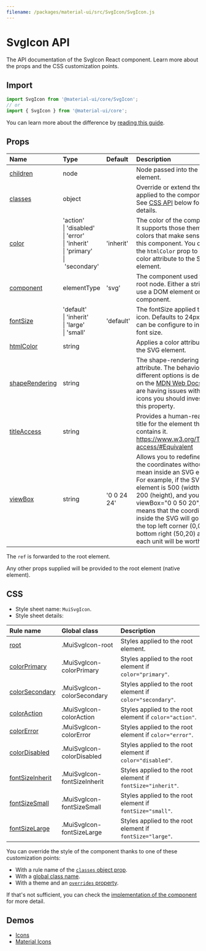 ```yaml
---
filename: /packages/material-ui/src/SvgIcon/SvgIcon.js
---
```


<!--- This documentation is automatically generated, do not try to edit it. -->

# SvgIcon API

<p class="description">The API documentation of the SvgIcon React component. Learn more about the props and the CSS customization points.</p>

## Import

```js
import SvgIcon from '@material-ui/core/SvgIcon';
// or
import { SvgIcon } from '@material-ui/core';
```

You can learn more about the difference by [reading this guide](/guides/minimizing-bundle-size/).



## Props

| Name | Type | Default | Description |
|:-----|:-----|:--------|:------------|
| <a class="anchor-link" id="props--children"></a><a href="#props--children" class="prop-name">children</a> | <span class="prop-type">node</span> |  | Node passed into the SVG element. |
| <a class="anchor-link" id="props--classes"></a><a href="#props--classes" class="prop-name">classes</a> | <span class="prop-type">object</span> |  | Override or extend the styles applied to the component. See [CSS API](#css) below for more details. |
| <a class="anchor-link" id="props--color"></a><a href="#props--color" class="prop-name">color</a> | <span class="prop-type">'action'<br>&#124;&nbsp;'disabled'<br>&#124;&nbsp;'error'<br>&#124;&nbsp;'inherit'<br>&#124;&nbsp;'primary'<br>&#124;&nbsp;'secondary'</span> | <span class="prop-default">'inherit'</span> | The color of the component. It supports those theme colors that make sense for this component. You can use the `htmlColor` prop to apply a color attribute to the SVG element. |
| <a class="anchor-link" id="props--component"></a><a href="#props--component" class="prop-name">component</a> | <span class="prop-type">elementType</span> | <span class="prop-default">'svg'</span> | The component used for the root node. Either a string to use a DOM element or a component. |
| <a class="anchor-link" id="props--fontSize"></a><a href="#props--fontSize" class="prop-name">fontSize</a> | <span class="prop-type">'default'<br>&#124;&nbsp;'inherit'<br>&#124;&nbsp;'large'<br>&#124;&nbsp;'small'</span> | <span class="prop-default">'default'</span> | The fontSize applied to the icon. Defaults to 24px, but can be configure to inherit font size. |
| <a class="anchor-link" id="props--htmlColor"></a><a href="#props--htmlColor" class="prop-name">htmlColor</a> | <span class="prop-type">string</span> |  | Applies a color attribute to the SVG element. |
| <a class="anchor-link" id="props--shapeRendering"></a><a href="#props--shapeRendering" class="prop-name">shapeRendering</a> | <span class="prop-type">string</span> |  | The shape-rendering attribute. The behavior of the different options is described on the [MDN Web Docs](https://developer.mozilla.org/en-US/docs/Web/SVG/Attribute/shape-rendering). If you are having issues with blurry icons you should investigate this property. |
| <a class="anchor-link" id="props--titleAccess"></a><a href="#props--titleAccess" class="prop-name">titleAccess</a> | <span class="prop-type">string</span> |  | Provides a human-readable title for the element that contains it. https://www.w3.org/TR/SVG-access/#Equivalent |
| <a class="anchor-link" id="props--viewBox"></a><a href="#props--viewBox" class="prop-name">viewBox</a> | <span class="prop-type">string</span> | <span class="prop-default">'0 0 24 24'</span> | Allows you to redefine what the coordinates without units mean inside an SVG element. For example, if the SVG element is 500 (width) by 200 (height), and you pass viewBox="0 0 50 20", this means that the coordinates inside the SVG will go from the top left corner (0,0) to bottom right (50,20) and each unit will be worth 10px. |

The `ref` is forwarded to the root element.

Any other props supplied will be provided to the root element (native element).

## CSS

- Style sheet name: `MuiSvgIcon`.
- Style sheet details:

| Rule name | Global class | Description |
|:-----|:-------------|:------------|
| <a class="anchor-link" id="css--root"></a><a href="#css--root" class="prop-name">root</a> | <span class="prop-name">.MuiSvgIcon-root</span> | Styles applied to the root element.
| <a class="anchor-link" id="css--colorPrimary"></a><a href="#css--colorPrimary" class="prop-name">colorPrimary</a> | <span class="prop-name">.MuiSvgIcon-colorPrimary</span> | Styles applied to the root element if `color="primary"`.
| <a class="anchor-link" id="css--colorSecondary"></a><a href="#css--colorSecondary" class="prop-name">colorSecondary</a> | <span class="prop-name">.MuiSvgIcon-colorSecondary</span> | Styles applied to the root element if `color="secondary"`.
| <a class="anchor-link" id="css--colorAction"></a><a href="#css--colorAction" class="prop-name">colorAction</a> | <span class="prop-name">.MuiSvgIcon-colorAction</span> | Styles applied to the root element if `color="action"`.
| <a class="anchor-link" id="css--colorError"></a><a href="#css--colorError" class="prop-name">colorError</a> | <span class="prop-name">.MuiSvgIcon-colorError</span> | Styles applied to the root element if `color="error"`.
| <a class="anchor-link" id="css--colorDisabled"></a><a href="#css--colorDisabled" class="prop-name">colorDisabled</a> | <span class="prop-name">.MuiSvgIcon-colorDisabled</span> | Styles applied to the root element if `color="disabled"`.
| <a class="anchor-link" id="css--fontSizeInherit"></a><a href="#css--fontSizeInherit" class="prop-name">fontSizeInherit</a> | <span class="prop-name">.MuiSvgIcon-fontSizeInherit</span> | Styles applied to the root element if `fontSize="inherit"`.
| <a class="anchor-link" id="css--fontSizeSmall"></a><a href="#css--fontSizeSmall" class="prop-name">fontSizeSmall</a> | <span class="prop-name">.MuiSvgIcon-fontSizeSmall</span> | Styles applied to the root element if `fontSize="small"`.
| <a class="anchor-link" id="css--fontSizeLarge"></a><a href="#css--fontSizeLarge" class="prop-name">fontSizeLarge</a> | <span class="prop-name">.MuiSvgIcon-fontSizeLarge</span> | Styles applied to the root element if `fontSize="large"`.

You can override the style of the component thanks to one of these customization points:

- With a rule name of the [`classes` object prop](/customization/components/#overriding-styles-with-classes).
- With a [global class name](/customization/components/#overriding-styles-with-global-class-names).
- With a theme and an [`overrides` property](/customization/globals/#css).

If that's not sufficient, you can check the [implementation of the component](https://github.com/mui-org/material-ui/blob/master/packages/material-ui/src/SvgIcon/SvgIcon.js) for more detail.

## Demos

- [Icons](/components/icons/)
- [Material Icons](/components/material-icons/)

